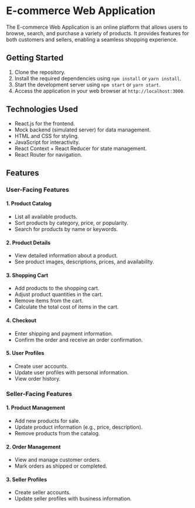# E-commerce Web Application

The E-commerce Web Application is an online platform that allows users to browse, search, and purchase a variety of products. It provides features for both customers and sellers, enabling a seamless shopping experience.

## Getting Started

1. Clone the repository.
2. Install the required dependencies using `npm install` or `yarn install`.
3. Start the development server using `npm start` or `yarn start`.
4. Access the application in your web browser at `http://localhost:3000`.

## Technologies Used

- React.js for the frontend.
- Mock backend (simulated server) for data management.
- HTML and CSS for styling.
- JavaScript for interactivity.
- React Context + React Reducer for state management.
- React Router for navigation.

## Features

### User-Facing Features

#### 1. Product Catalog

- List all available products.
- Sort products by category, price, or popularity.
- Search for products by name or keywords.

#### 2. Product Details

- View detailed information about a product.
- See product images, descriptions, prices, and availability.

#### 3. Shopping Cart

- Add products to the shopping cart.
- Adjust product quantities in the cart.
- Remove items from the cart.
- Calculate the total cost of items in the cart.

#### 4. Checkout

- Enter shipping and payment information.
- Confirm the order and receive an order confirmation.

#### 5. User Profiles

- Create user accounts.
- Update user profiles with personal information.
- View order history.

### Seller-Facing Features

#### 1. Product Management

- Add new products for sale.
- Update product information (e.g., price, description).
- Remove products from the catalog.

#### 2. Order Management

- View and manage customer orders.
- Mark orders as shipped or completed.

#### 3. Seller Profiles

- Create seller accounts.
- Update seller profiles with business information.






